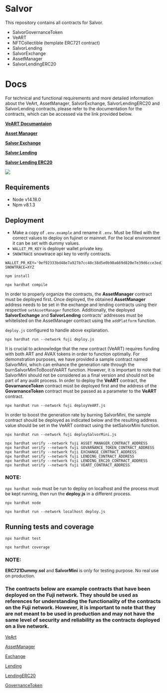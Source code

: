 # Salvor

This repository contains all contracts for Salvor.

* SalvorGovernanceToken
* VeART
* NFTCollectible (template ERC721 contract)
* SalvorLending
* SalvorExchange
* AssetManager
* SalvorLendingERC20

# Docs

For technical and functional requirements and more detailed information about the VeArt, AssetManager, SalvorExchange, SalvorLendingERC20 and SalvorLending contracts, please refer to the documentation for the contracts, which can be accessed via the link provided below.

[**VeART Documantaion**](https://docs.google.com/document/d/1wNrZ8olOkYNMOCRqIa-LwWDA3EgKFnE_ryGoomo0Xlw)

[**Asset Manager**](https://docs.google.com/document/d/1dWBhrruURxBSgsTaF0S3rRverXHSJmauH0oUiwNlaJk/edit#heading=h.ehvdfv9zxvvd)

[**Salvor Exchange**](https://docs.google.com/document/d/1pHO9dltzR0vf7tzkupcysuT1oQQ59dHOsXrG95VbRkE/edit#heading=h.ehvdfv9zxvvd)

[**Salvor Lending**](https://docs.google.com/document/d/1zXyk2OYSyE8Aci3b8yZ6IkQBIUyYKV9N2cmEXakoEgA/edit#heading=h.ehvdfv9zxvvd)

[**Salvor Lending ERC20**](https://docs.google.com/document/d/1x0C0ZsvsaQZhaQuOoBdc9xorgaBD9ofNVnT6bmgKRWA/edit#heading=h.ehvdfv9zxvvd)

![](https://cdn.salvor.io/site/images/l_schema.png)

## Requirements

* Node v14.18.0
* Npm v8.1.3

## Deployment

- Make a copy of `.env.example` and rename it `.env`. Must be filled with the correct values to deploy on fujinet or mainnet. For the local environment it can be set with dummy values.
- `WALLET_PR_KEY` is deployer wallet private key.
- `SNOWTRACE` snowtrace api key to verify contracts.

```
WALLET_PR_KEY='9ef92333bd48e7a927b7cc40c38d5e0b90a669d820e7e39d6cce3ed3eea9f29e'
SNOWTRACE=XYZ
```

```
npm install
```

```
npx hardhat compile
```

In order to properly organize the contracts, the **AssetManager** contract must be deployed first.
Once deployed, the obtained **AssetManager** address needs to be set in the exchange and lending contracts using their respective `setAssetManager` function.
Additionally, the deployed **SalvorExchange** and **SalvorLending** contracts' addresses must be whitelisted on the AssetManager contract using the `addPlatform` function.

``deploy.js`` configured to handle above explanation.

```
npx hardhat run --network fuji deploy.js
```

It is crucial to acknowledge that the new contract (VeART) requires funding with both ART and AVAX tokens in order to function optimally. For demonstration purposes, we have provided a sample contract named SalvorMini, which can enhance the generation rate through the burnSalvorMiniToBoostVeART function. However, it is important to note that SalvorMini should not be considered as a final version and should not be part of any audit process. In order to deploy the **VeART** contract, the **GovarnanceToken** contract must be deployed first and the address of the **GovarnanceToken** contract must be passed as a parameter to the **VeART** contract.

```
npx hardhat run --network fuji deployVeART.js
```

In order to boost the generation rate by burning SalvorMini, the sample contract should be deployed as indicated below and the resulting address value should be set in the VeART contract using the setSalvorMini function.

```
npx hardhat run --network fuji deploySalvorMini.js
```


```
npx hardhat verify --network fuji ASSET_MANAGER_CONTRACT_ADDRESS
npx hardhat verify --network fuji GOVARNANCE_TOKEN_CONTRACT_ADDRESS
npx hardhat verify --network fuji EXCHANGE_CONTRACT_ADDRESS
npx hardhat verify --network fuji LENDING_CONTRACT_ADDRESS
npx hardhat verify --network fuji LENDING_ERC20_CONTRACT_ADDRESS
npx hardhat verify --network fuji VEART_CONTRACT_ADDRESS
```

### NOTE:
``npx hardhat node`` must be run to deploy on localhost and the process must be kept running, then run the **deploy.js** in a different process.

```
npx hardhat node
```

```
npx hardhat run --network localhost deploy.js
```

## Running tests and coverage
```
npx hardhat test
```
```
npx hardhat coverage
```

### NOTE:
**ERC721Dummy.sol** and **SalvorMini** is only for testing purpose. No real use on production.

### The contracts below are example contracts that have been deployed on the Fuji network. They should be used as references for understanding the functionality of the contracts on the Fuji network. However, it is important to note that they are not meant to be used in production and may not have the same level of security and reliability as the contracts deployed on a live network.

[VeArt](https://testnet.snowtrace.io/address/0xc6CD5ed983729DEa05F2d2bD7E99DC6422bb2912)

[AssetManager](https://testnet.snowtrace.io/address/0xd54a09cc48098acf67a82c68fb637f892f886591)

[Exchange](https://testnet.snowtrace.io/address/0xc2ab35b30127cfac1ea55228ddabfdc6040a3cec)

[Lending](https://testnet.snowtrace.io/address/0xff971acb9e9a8dc8951cc6a184103cad85e3f1ea)

[LendingERC20](https://testnet.snowtrace.io/address/0xd05606a1917bc6ebe0068acda9d08b6f0d148e61)

[GovernanceToken](https://testnet.snowtrace.io/address/0xC3d64c244D53e743f6CFb72A342DCBF89D267187)

